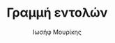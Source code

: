 ---
author: Ιωσήφ Μουρίκης
id: inf2021148
title: Γραμμή εντολών
caption: Ένας διερμηνέας γραμμής εντολών(Command line Interpreter) χρησιμοποιεί μια διεπαφή γραμμής εντολών για να λαμβάνει εντολές από τον χρήστη με τη μορφή γραμμών κειμένου. Αυτό παρέχει ένα μέσο για τον καθορισμό παραμέτρων για το περιβάλλον, την επίκληση των εκτελέσιμων και την παροχή πληροφοριών σε αυτά σχετικά με τις ενέργειες που πρέπει να εκτελέσουν. Σε ορισμένες περιπτώσεις, η επίκληση υπόκειται σε όρους βάσει συνθηκών που καθορίζονται από τον χρήστη ή προηγούμενα εκτελέσιμα. Τέτοια πρόσβαση παρασχέθηκε για πρώτη φορά από τερματικά υπολογιστών ξεκινώντας από τα μέσα της δεκαετίας του 1960. Σήμερα, πολλοί χρήστες βασίζονται σε γραφικές διεπαφές χρήστη και αλληλεπιδράσεις που βασίζονται σε μενού. Ωστόσο, ορισμένες εργασίες προγραμματισμού και συντήρησης ενδέχεται να μην έχουν γραφική διεπαφή χρήστη και να χρησιμοποιούν γραμμή εντολών.
license_url: https://en.wikipedia.org/wiki/Command-line_interface
license_text: Wikipedia
categories:
  - Αρχέτυπα
  - Μορφές διάδρασης
tags:
  - Windows
  - Linux
  - Apple
---